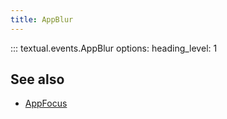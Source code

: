 ```yaml
---
title: AppBlur
---
```


::: textual.events.AppBlur
    options:
      heading_level: 1

## See also

- [AppFocus](app_focus.md)
